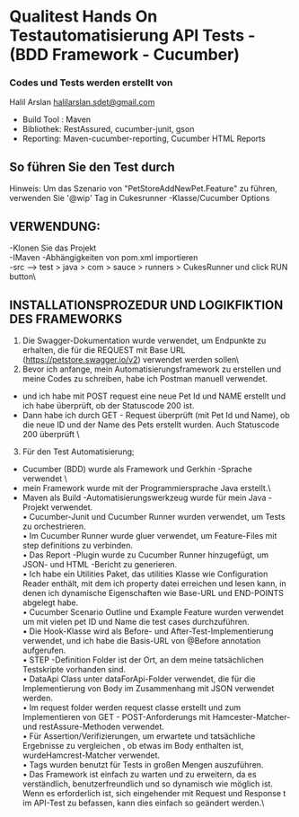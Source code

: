 # Qualitest Hands On Testautomatisierung API Tests - (BDD Framework - Cucumber)


### Codes und Tests werden erstellt von 
Halil Arslan
halilarslan.sdet@gmail.com

- Build Tool : Maven
- Bibliothek: RestAssured, cucumber-junit, gson
- Reporting: Maven-cucumber-reporting, Cucumber HTML Reports

## So führen Sie den Test durch

Hinweis: Um das Szenario von "PetStoreAddNewPet.Feature" zu führen, verwenden Sie '@wip' Tag in Cukesrunner -Klasse/Cucumber Options

## VERWENDUNG:
-Klonen Sie das Projekt\
-IMaven -Abhängigkeiten von pom.xml importieren\
-src --> test > java > com > sauce > runners > CukesRunner und click RUN button\

## INSTALLATIONSPROZEDUR UND LOGIKFIKTION DES FRAMEWORKS
1. Die Swagger-Dokumentation wurde verwendet, um Endpunkte zu erhalten, die für die REQUEST mit Base URL (https://petstore.swagger.io/v2) verwendet werden sollen\
2. Bevor ich anfange, mein Automatisierungsframework zu erstellen und meine Codes zu schreiben, habe ich Postman manuell verwendet.
  - und ich habe mit POST request eine neue Pet Id und NAME erstellt und ich habe überprüft, ob der Statuscode 200 ist.
  - Dann habe ich durch GET - Request überprüft (mit Pet Id und Name), ob die neue ID und der Name des Pets erstellt wurden. Auch Statuscode 200 überprüft \
3. Für den Test Automatisierung;
-  Cucumber (BDD) wurde als Framework und Gerkhin -Sprache verwendet \
-  mein Framework wurde mit der Programmiersprache Java erstellt.\
-  Maven als Build -Automatisierungswerkzeug wurde für mein Java -Projekt verwendet. \
•  Cucumber-Junit und Cucumber Runner wurden verwendet, um Tests zu orchestrieren.\
•  Im Cucumber Runner wurde gluer verwendet, um Feature-Files mit step definitions zu verbinden. \
•  Das Report -Plugin wurde zu Cucumber Runner hinzugefügt, um JSON- und HTML -Bericht zu generieren. \
•  Ich habe ein Utilities Paket, das utilities Klasse wie Configuration Reader enthält, mit dem ich property datei erreichen und lesen kann, in denen ich dynamische Eigenschaften wie Base-URL und END-POINTS abgelegt habe.\
•  Cucumber Scenario Outline und Example Feature wurden verwendet um mit vielen pet ID und Name die test cases durchzuführen.\
•  Die Hook-Klasse wird als Before- und After-Test-Implementierung verwendet, und ich habe die Basis-URL von @Before annotation aufgerufen.\
•  STEP -Definition Folder ist der Ort, an dem meine tatsächlichen Testskripte vorhanden sind. \
•  DataApi Class unter dataForApi-Folder verwendet, die für die Implementierung von Body im Zusammenhang mit JSON verwendet werden.\
•  Im request folder werden request classe erstellt und zum Implementieren von GET - POST-Anforderungs mit Hamcester-Matcher- und restAssure-Methoden verwendet.\
•  Für Assertion/Verifizierungen, um erwartete und tatsächliche Ergebnisse zu vergleichen , ob etwas im Body enthalten ist, wurdeHamcrest-Matcher verwendet.\
•  Tags wurden benutzt für Tests in großen Mengen auszuführen.\
•  Das Framework ist einfach zu warten und zu erweitern, da es verständlich, benutzerfreundlich und so dynamisch wie möglich ist.
Wenn es erforderlich ist, sich eingehender mit Request und Response t im API-Test zu befassen, kann dies einfach so geändert werden.\
